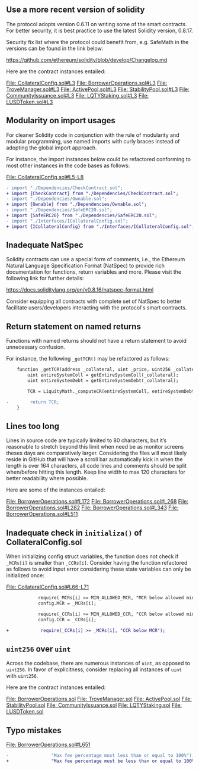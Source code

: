 ## Use a more recent version of solidity
The protocol adopts version 0.6.11 on writing some of the smart contracts. For better security, it is best practice to use the latest Solidity version, 0.8.17.

Security fix list where the protocol could benefit from, e.g. SafeMath in the versions can be found in the link below:

https://github.com/ethereum/solidity/blob/develop/Changelog.md

Here are the contract instances entailed:

[File: CollateralConfig.sol#L3](https://github.com/code-423n4/2023-02-ethos/blob/main/Ethos-Core/contracts/CollateralConfig.sol#L3)
[File: BorrowerOperations.sol#L3](https://github.com/code-423n4/2023-02-ethos/blob/main/Ethos-Core/contracts/BorrowerOperations.sol#L3)
[File: TroveManager.sol#L3](https://github.com/code-423n4/2023-02-ethos/blob/main/Ethos-Core/contracts/TroveManager.sol#L3)
[File: ActivePool.sol#L3](https://github.com/code-423n4/2023-02-ethos/blob/main/Ethos-Core/contracts/ActivePool.sol#L3)
[File: StabilityPool.sol#L3](https://github.com/code-423n4/2023-02-ethos/blob/main/Ethos-Core/contracts/StabilityPool.sol#L3)
[File: CommunityIssuance.sol#L3](https://github.com/code-423n4/2023-02-ethos/blob/main/Ethos-Core/contracts/LQTY/CommunityIssuance.sol#L3)
[File: LQTYStaking.sol#L3](https://github.com/code-423n4/2023-02-ethos/blob/main/Ethos-Core/contracts/LQTY/LQTYStaking.sol#L3)
[File: LUSDToken.sol#L3](https://github.com/code-423n4/2023-02-ethos/blob/main/Ethos-Core/contracts/LUSDToken.sol#L3)

## Modularity on import usages
For cleaner Solidity code in conjunction with the rule of modularity and modular programming, use named imports with curly braces instead of adopting the global import approach.

For instance, the import instances below could be refactored conforming to most other instances in the code bases as follows:

[File: CollateralConfig.sol#L5-L8](https://github.com/code-423n4/2023-02-ethos/blob/main/Ethos-Core/contracts/CollateralConfig.sol#L5-L8)

```diff
- import "./Dependencies/CheckContract.sol";
+ import {CheckContract} from "./Dependencies/CheckContract.sol";
- import "./Dependencies/Ownable.sol";
+ import {Ownable} from "./Dependencies/Ownable.sol";
- import "./Dependencies/SafeERC20.sol";
+ import {SafeERC20} from "./Dependencies/SafeERC20.sol";
- import "./Interfaces/ICollateralConfig.sol";
+ import {ICollateralConfig} from "./Interfaces/ICollateralConfig.sol";
```
## Inadequate NatSpec
Solidity contracts can use a special form of comments, i.e., the Ethereum Natural Language Specification Format (NatSpec) to provide rich documentation for functions, return variables and more. Please visit the following link for further details:

https://docs.soliditylang.org/en/v0.8.16/natspec-format.html

Consider equipping all contracts with complete set of NatSpec to better facilitate users/developers interacting with the protocol's smart contracts.

## Return statement on named returns

Functions with named returns should not have a return statement to avoid unnecessary confusion.

For instance, the following `_getTCR()` may be refactored as follows:

```diff
    function _getTCR(address _collateral, uint _price, uint256 _collateralDecimals) internal view returns (uint TCR) {
        uint entireSystemColl = getEntireSystemColl(_collateral);
        uint entireSystemDebt = getEntireSystemDebt(_collateral);

        TCR = LiquityMath._computeCR(entireSystemColl, entireSystemDebt, _price, _collateralDecimals);

-        return TCR;
    }
``` 
## Lines too long
Lines in source code are typically limited to 80 characters, but it’s reasonable to stretch beyond this limit when need be as monitor screens theses days are comparatively larger. Considering the files will most likely reside in GitHub that will have a scroll bar automatically kick in when the length is over 164 characters, all code lines and comments should be split when/before hitting this length. Keep line width to max 120 characters for better readability where possible.

Here are some of the instances entailed:

[File: BorrowerOperations.sol#L172](https://github.com/code-423n4/2023-02-ethos/blob/main/Ethos-Core/contracts/BorrowerOperations.sol#L172)
[File: BorrowerOperations.sol#L268](https://github.com/code-423n4/2023-02-ethos/blob/main/Ethos-Core/contracts/BorrowerOperations.sol#L268)
[File: BorrowerOperations.sol#L282](https://github.com/code-423n4/2023-02-ethos/blob/main/Ethos-Core/contracts/BorrowerOperations.sol#L282)
[File: BorrowerOperations.sol#L343](https://github.com/code-423n4/2023-02-ethos/blob/main/Ethos-Core/contracts/BorrowerOperations.sol#L343)
[File: BorrowerOperations.sol#L511](https://github.com/code-423n4/2023-02-ethos/blob/main/Ethos-Core/contracts/BorrowerOperations.sol#L511)

## Inadequate check in `initializa()` of CollateralConfig.sol
When initializing config struct variables, the function does not check if `_MCRs[i]` is smaller than `_CCRs[i]`. Consider having the function refactored as follows to avoid input error considering these state variables can only be initialized once:

[File: CollateralConfig.sol#L66-L71](https://github.com/code-423n4/2023-02-ethos/blob/main/Ethos-Core/contracts/CollateralConfig.sol#L66-L71)

```diff
            require(_MCRs[i] >= MIN_ALLOWED_MCR, "MCR below allowed minimum");
            config.MCR = _MCRs[i];

            require(_CCRs[i] >= MIN_ALLOWED_CCR, "CCR below allowed minimum");
            config.CCR = _CCRs[i];

+            require(_CCRs[i] >= _MCRs[i], "CCR below MCR");
```
## `uint256` over `uint`
Across the codebase, there are numerous instances of `uint`, as opposed to `uint256`. In favor of explicitness, consider replacing all instances of `uint` with `uint256`.

Here are the contract instances entailed:

[File: BorrowerOperations.sol](https://github.com/code-423n4/2023-02-ethos/blob/main/Ethos-Core/contracts/BorrowerOperations.sol)
[File: TroveManager.sol](https://github.com/code-423n4/2023-02-ethos/blob/main/Ethos-Core/contracts/TroveManager.sol)
[File: ActivePool.sol](https://github.com/code-423n4/2023-02-ethos/blob/main/Ethos-Core/contracts/ActivePool.sol)
[File: StabilityPool.sol](https://github.com/code-423n4/2023-02-ethos/blob/main/Ethos-Core/contracts/StabilityPool.sol)
[File: CommunityIssuance.sol](https://github.com/code-423n4/2023-02-ethos/blob/main/Ethos-Core/contracts/LQTY/CommunityIssuance.sol)
[File: LQTYStaking.sol](https://github.com/code-423n4/2023-02-ethos/blob/main/Ethos-Core/contracts/LQTY/LQTYStaking.sol)
[File: LUSDToken.sol](https://github.com/code-423n4/2023-02-ethos/blob/main/Ethos-Core/contracts/LUSDToken.sol)

## Typo mistakes
[File: BorrowerOperations.sol#L651](https://github.com/code-423n4/2023-02-ethos/blob/main/Ethos-Core/contracts/BorrowerOperations.sol#L651)

```diff
-                "Max fee percentage must less than or equal to 100%");
+                "Max fee percentage must be less than or equal to 100%");
```